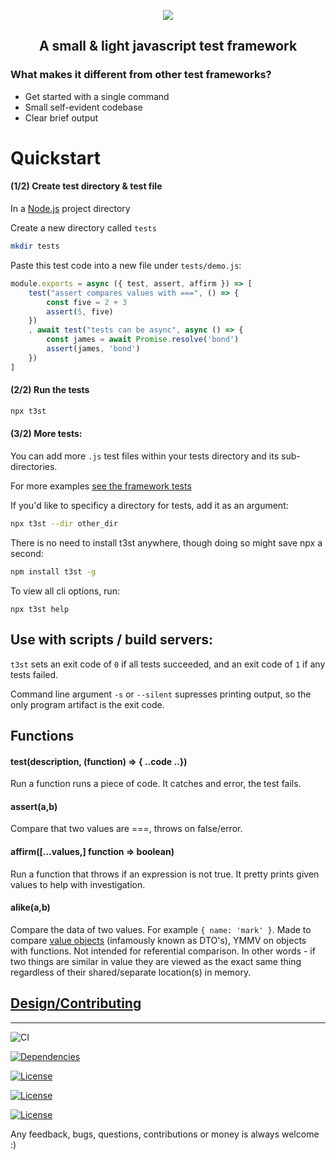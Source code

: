 <p align="center">
  <img src="https://github.com/devmachiine/t3st/raw/master/play/t3st.png"/>
</p>
<h2 align="center"> A small & light javascript test framework </h2>

### What makes it different from other test frameworks?

* Get started with a single command
* Small self-evident codebase
* Clear brief output

# Quickstart

#### (1/2) Create test directory & test file

In a [Node.js](https://www.w3schools.com/nodejs/nodejs_intro.asp) project directory

Create a new directory called `tests` 

```bash
mkdir tests
```

Paste this test code into a new file under `tests/demo.js`:

```javascript
module.exports = async ({ test, assert, affirm }) => [
    test("assert compares values with ===", () => {
        const five = 2 + 3
        assert(5, five)
    })
    , await test("tests can be async", async () => {
        const james = await Promise.resolve('bond')
        assert(james, 'bond')
    })
]
```

#### (2/2) Run the tests

```bash
npx t3st
```

#### (3/2) More tests:

You can add more `.js` test files within your tests directory and its sub-directories.

For more examples [see the framework tests](https://github.com/devmachiine/t3st/tree/master/tests)

If you'd like to specificy a directory for tests, add it as an argument:

```bash
npx t3st --dir other_dir
```

There is no need to install t3st anywhere, though doing so might save npx a second:
```bash
npm install t3st -g
```

To view all cli options, run:
```
npx t3st help
```

## Use with scripts / build servers:

`t3st` sets an exit code of `0` if all tests succeeded, and an exit code of `1` if any tests failed.

Command line argument `-s` or `--silent` supresses printing output, so the only program artifact is the exit code.

## Functions

<!-- TODO examples -->
#### test(description, (function) => { ..code ..})
Run a function runs a piece of code. It catches and error, the test fails.
#### assert(a,b)
Compare that two values are ===, throws on false/error.
#### affirm(\[...values,\] function => boolean)
Run a function that throws if an expression is not true. It pretty prints given values to help with investigation.
#### alike(a,b)
Compare the data of two values. For example `{ name: 'mark' }`. Made to compare [value objects](https://en.wikipedia.org/wiki/Value_object) (infamously known as DTO's), YMMV on objects with functions. Not intended for referential comparison. In other words - if two things are similar in value they are viewed as the exact same thing regardless of their shared/separate location(s) in memory.

## [Design/Contributing](https://github.com/devmachiine/t3st/blob/master/docs/contributing.md)

---

![CI](https://github.com/devmachiine/t3st/workflows/CI/badge.svg)

[![Dependencies](https://img.shields.io/badge/dependencies-0-green)](https://img.shields.io/badge/dependencies-0-green)

[![License](https://img.shields.io/badge/license-MIT-black)](https://img.shields.io/badge/license-MIT-black)
 <!-- Todo make dynamic, eg update via Github actions on PR: -->
[![License](https://img.shields.io/badge/core%20LOC-~321-brightgreen)](https://img.shields.io/badge/core%20LOC-~321-brightgreen)

[![License](https://img.shields.io/badge/tests%20LOC-~723-lightgrey)](https://img.shields.io/badge/tests%20LOC-~723-lightgrey)

<!-- Todo Metrics
[![Build Status](https://img.shields.io/npm/t3st/one.svg)](https://npmjs.com/one)
[![Snyk](https://img.shields.io/npm/t3st/two.svg)](https://npmjs.com/two)
[![License](https://img.shields.io/npm/t3st/three.svg)](https://npmjs.com/three)
[![Coverage](https://img.shields.io/npm/t3st/four.svg)](https://npmjs.com/four)
-->

Any feedback, bugs, questions, contributions or money is always welcome :)